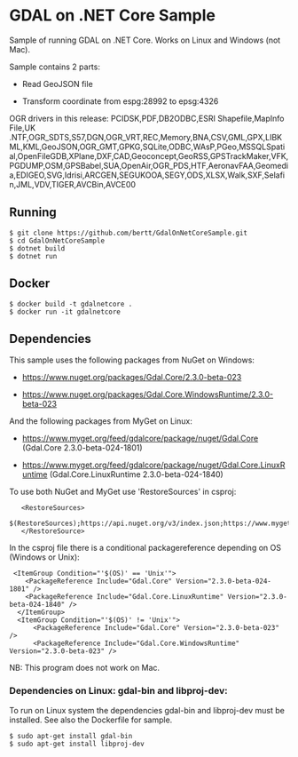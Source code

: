 # GDAL on .NET Core Sample

Sample of running GDAL on .NET Core. Works on Linux and Windows (not Mac).

Sample contains 2 parts:

- Read GeoJSON file

- Transform coordinate from espg:28992 to epsg:4326

OGR drivers in this release:  PCIDSK,PDF,DB2ODBC,ESRI Shapefile,MapInfo File,UK .NTF,OGR_SDTS,S57,DGN,OGR_VRT,REC,Memory,BNA,CSV,GML,GPX,LIBKML,KML,GeoJSON,OGR_GMT,GPKG,SQLite,ODBC,WAsP,PGeo,MSSQLSpatial,OpenFileGDB,XPlane,DXF,CAD,Geoconcept,GeoRSS,GPSTrackMaker,VFK,PGDUMP,OSM,GPSBabel,SUA,OpenAir,OGR_PDS,HTF,AeronavFAA,Geomedia,EDIGEO,SVG,Idrisi,ARCGEN,SEGUKOOA,SEGY,ODS,XLSX,Walk,SXF,Selafin,JML,VDV,TIGER,AVCBin,AVCE00

## Running

```
$ git clone https://github.com/bertt/GdalOnNetCoreSample.git
$ cd GdalOnNetCoreSample
$ dotnet build
$ dotnet run
```

## Docker

```
$ docker build -t gdalnetcore .
$ docker run -it gdalnetcore
```

## Dependencies

This sample uses the following packages from NuGet on Windows:

- https://www.nuget.org/packages/Gdal.Core/2.3.0-beta-023

- https://www.nuget.org/packages/Gdal.Core.WindowsRuntime/2.3.0-beta-023 

And the following packages from MyGet on Linux:

- https://www.myget.org/feed/gdalcore/package/nuget/Gdal.Core (Gdal.Core 2.3.0-beta-024-1801)

- https://www.myget.org/feed/gdalcore/package/nuget/Gdal.Core.LinuxRuntime (Gdal.Core.LinuxRuntime 2.3.0-beta-024-1840)

To use both NuGet and MyGet use 'RestoreSources' in csproj:

```
   <RestoreSources>
    $(RestoreSources);https://api.nuget.org/v3/index.json;https://www.myget.org/F/gdalcore/api/v3/index.json
   </RestoreSource>
```

In the csproj file there is a conditional packagereference depending on OS (Windows or Unix):

```
 <ItemGroup Condition="'$(OS)' == 'Unix'">
    <PackageReference Include="Gdal.Core" Version="2.3.0-beta-024-1801" />
    <PackageReference Include="Gdal.Core.LinuxRuntime" Version="2.3.0-beta-024-1840" />
  </ItemGroup>
  <ItemGroup Condition="'$(OS)' != 'Unix'">
      <PackageReference Include="Gdal.Core" Version="2.3.0-beta-023" />
      <PackageReference Include="Gdal.Core.WindowsRuntime" Version="2.3.0-beta-023" />
  ```


NB: This program does not work on Mac.

### Dependencies on Linux: gdal-bin and libproj-dev:

To run on Linux system the dependencies gdal-bin and libproj-dev must be installed. See also the Dockerfile for sample.

```
$ sudo apt-get install gdal-bin
$ sudo apt-get install libproj-dev
```
